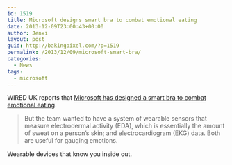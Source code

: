 ```yaml
---
id: 1519
title: Microsoft designs smart bra to combat emotional eating
date: 2013-12-09T23:00:43+00:00
author: Jenxi
layout: post
guid: http://bakingpixel.com/?p=1519
permalink: /2013/12/09/microsoft-smart-bra/
categories:
  - News
tags:
  - microsoft
---
```

WIRED UK reports that [Microsoft has designed a smart bra to combat emotional eating](http://www.wired.co.uk/news/archive/2013-12/06/microsoft-smart-bra).

> But the team wanted to have a system of wearable sensors that measure electrodermal activity (EDA), which is essentially the amount of sweat on a person&#8217;s skin; and electrocardiogram (EKG) data. Both are useful for gauging emotions. 

Wearable devices that know you inside out.